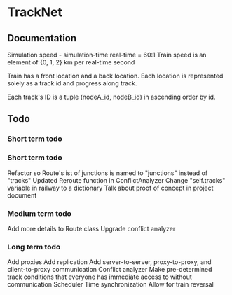 # TrackNet

## Documentation
Simulation speed - simulation-time:real-time = 60:1
Train speed is an element of {0, 1, 2} km per real-time second

Train has a front location and a back location.
Each location is represented solely as a track id and progress along track.

Each track's ID is a tuple (nodeA_id, nodeB_id) in ascending order by id.

## Todo

### Short term todo

### Short term todo

Refactor so Route's ist of junctions is named to "junctions" instead of "tracks"
Updated Reroute function in ConflictAnalyzer
Change "self.tracks" variable in railway to a dictionary
Talk about proof of concept in project document


### Medium term todo

Add more details to Route class
Upgrade conflict analyzer


### Long term todo

Add proxies
Add replication
Add server-to-server, proxy-to-proxy, and client-to-proxy communication
Conflict analyzer
Make pre-determined track conditions that everyone has immediate access to without communication
Scheduler
Time synchronization
Allow for train reversal




